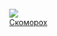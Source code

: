 ![](/books/sf_fantasy/Свенельд%20Железнов/Скоморох.jpg)  
[Скоморох](/books/sf_fantasy/Свенельд%20Железнов/Скоморох)